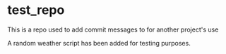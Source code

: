 # test_repo
This is a repo used to add commit messages to for another project's use

A random weather script has been added for testing purposes.
